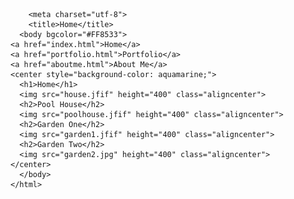 	    <meta charset="utf-8">
	    <title>Home</title>
	  <body bgcolor="#FF8533">
    <a href="index.html">Home</a>
    <a href="portfolio.html">Portfolio</a>
    <a href="aboutme.html">About Me</a>
    <center style="background-color: aquamarine;">
      <h1>Home</h1>
      <img src="house.jfif" height="400" class="aligncenter">
      <h2>Pool House</h2>
      <img src="poolhouse.jfif" height="400" class="aligncenter">
      <h2>Garden One</h2>
      <img src="garden1.jfif" height="400" class="aligncenter">
      <h2>Garden Two</h2>
      <img src="garden2.jpg" height="400" class="aligncenter">
    </center>
	  </body>
	</html>
